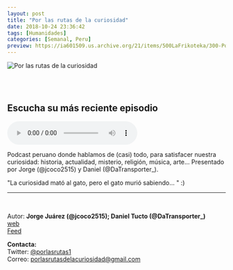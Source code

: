 ```yaml
---
layout: post
title: "Por las rutas de la curiosidad"
date: 2018-10-24 23:36:42
tags: [Humanidades]
categories: [Semanal, Peru]
preview: https://ia601509.us.archive.org/21/items/500LaFrikoteka/300-PorLasRutasDeLaCuriosidad.png
---
```


![Por las rutas de la curiosidad](https://ia601509.us.archive.org/21/items/500LaFrikoteka/500-PorLasRutasDeLaCuriosidad.png)

<br/>
<br/>

## Escucha su más reciente episodio

<!--reproductor-feed=http://www.ivoox.com/por-rutas-curiosidad_fg_f1622993_filtro_1.xml-->
<!--reproductor-start-->
<audio id="audio" preload="auto" controls="" src="http://www.ivoox.com/winaymanta-en-creian-habitantes-del-antiguo_mf_30616105_feed_1.mp3"></audio>
<!--reproductor-end-->

Podcast peruano donde hablamos de (casi) todo, para satisfacer nuestra curiosidad: historia, actualidad, misterio, religión, música, arte... Presentado por Jorge (@jcoco2515) y Daniel (@DaTransporter_).

"La curiosidad mató al gato, pero el gato murió sabiendo... " :)

_ _ _

<br>

Autor: **Jorge Juárez (@jcoco2515); Daniel Tucto (@DaTransporter_)**  
[web](https://www.facebook.com/Porlasrutasdelacuriosidad)  
[Feed](http://www.ivoox.com/por-rutas-curiosidad_fg_f1622993_filtro_1.xml)  


**Contacta:**  
Twitter: [@porlasrutas1](https://twitter.com/porlasrutas1)  
Correo: [porlasrutasdelacuriosidad@gmail.com](mailto:porlasrutasdelacuriosidad@gmail.com)  

